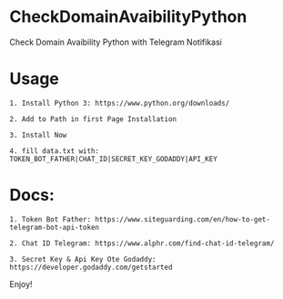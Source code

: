 # CheckDomainAvaibilityPython
Check Domain Avaibility Python with Telegram Notifikasi

# Usage

    1. Install Python 3: https://www.python.org/downloads/
   
    2. Add to Path in first Page Installation
      
    3. Install Now
 
    4. fill data.txt with: TOKEN_BOT_FATHER|CHAT_ID|SECRET_KEY_GODADDY|API_KEY
   

# Docs:

      
    1. Token Bot Father: https://www.siteguarding.com/en/how-to-get-telegram-bot-api-token

    2. Chat ID Telegram: https://www.alphr.com/find-chat-id-telegram/
    
    3. Secret Key & Api Key Ote Godaddy: https://developer.godaddy.com/getstarted

Enjoy!
